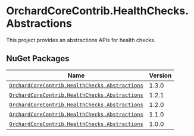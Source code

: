 # OrchardCoreContrib.HealthChecks.Abstractions

This project provides an abstractions APIs for health checks.

## NuGet Packages

| Name                                                                                                                                | Version |
|-------------------------------------------------------------------------------------------------------------------------------------|---------|
| [`OrchardCoreContrib.HealthChecks.Abstractions`](https://www.nuget.org/packages/OrchardCoreContrib.HealthChecks.Abstractions/1.3.0) | 1.3.0   |
| [`OrchardCoreContrib.HealthChecks.Abstractions`](https://www.nuget.org/packages/OrchardCoreContrib.HealthChecks.Abstractions/1.2.1) | 1.2.1   |
| [`OrchardCoreContrib.HealthChecks.Abstractions`](https://www.nuget.org/packages/OrchardCoreContrib.HealthChecks.Abstractions/1.2.0) | 1.2.0   |
| [`OrchardCoreContrib.HealthChecks.Abstractions`](https://www.nuget.org/packages/OrchardCoreContrib.HealthChecks.Abstractions/1.1.0) | 1.1.0   |
| [`OrchardCoreContrib.HealthChecks.Abstractions`](https://www.nuget.org/packages/OrchardCoreContrib.HealthChecks.Abstractions/1.0.0) | 1.0.0   |
